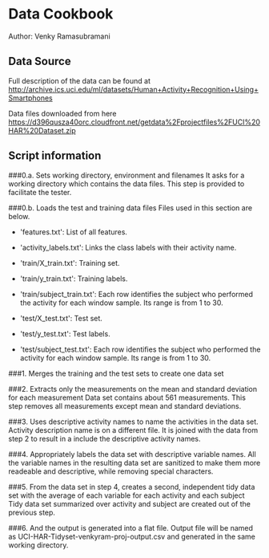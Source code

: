 # Data Cookbook
Author: Venky Ramasubramani

## Data Source
Full description of the data can be found at
http://archive.ics.uci.edu/ml/datasets/Human+Activity+Recognition+Using+Smartphones

Data files downloaded from here
https://d396qusza40orc.cloudfront.net/getdata%2Fprojectfiles%2FUCI%20HAR%20Dataset.zip


## Script information
###0.a. Sets working directory, environment and filenames
It asks for a working directory which contains the data files. This step is provided to facilitate the tester.

###0.b. Loads the test and training data files
Files used in this section are below.

- 'features.txt': List of all features.
- 'activity_labels.txt': Links the class labels with their activity name.

- 'train/X_train.txt': Training set.
- 'train/y_train.txt': Training labels.
- 'train/subject_train.txt': Each row identifies the subject who performed the activity for each window sample. Its range is from 1 to 30. 

- 'test/X_test.txt': Test set.
- 'test/y_test.txt': Test labels.
- 'test/subject_test.txt': Each row identifies the subject who performed the activity for each window sample. Its range is from 1 to 30. 

###1. Merges the training and the test sets to create one data set

###2. Extracts only the measurements on the mean and standard deviation for each measurement
Data set contains about 561 measurements. This step removes all measurements except mean and standard deviations.

###3. Uses descriptive activity names to name the activities in the data set.
Activity description name is on a different file. It is joined with the data from step 2 to result in a include the descriptive activity names.

###4. Appropriately labels the data set with descriptive variable names.
All the variable names in the resulting data set are sanitized to make them more readeable and descriptive, while removing special characters.

###5. From the data set in step 4, creates a second, independent tidy data set with the average of each variable for each activity and each subject
Tidy data set summarized over activity and subject are created out of the previous step.

###6. And the output is generated into a flat file.
Output file will be named as UCI-HAR-Tidyset-venkyram-proj-output.csv and generated in the same working directory.
